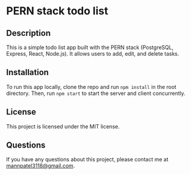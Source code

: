 # PERN stack todo list

## Description

This is a simple todo list app built with the PERN stack (PostgreSQL, Express, React, Node.js). It allows users to add, edit, and delete tasks.

## Installation

To run this app locally, clone the repo and run `npm install` in the root directory. Then, run `npm start` to start the server and client concurrently.

## License

This project is licensed under the MIT license.

## Questions

If you have any questions about this project, please contact me at [mannpatel3118@gmail.com](mailto:mannpatel3118@gmail.com).
